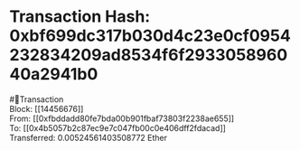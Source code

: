 
Transaction Hash: 0xbf699dc317b030d4c23e0cf0954232834209ad8534f6f293305896040a2941b0
====================================================================================
  
#💸Transaction  
Block: [[14456676]]  
From: [[0xfbddadd80fe7bda00b901fbaf73803f2238ae655]]  
To: [[0x4b5057b2c87ec9e7c047fb00c0e406dff2fdacad]]  
Transferred: 0.00524561403508772 Ether